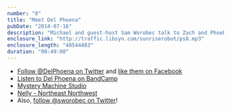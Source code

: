 ```yaml
---
number: "8"
title: "Meet Del Phoena"
pubDate: "2014-07-16"
description: "Michael and guest-host Sam Worobec talk to Zach and Phoebe of the Portland-based indie-pop duo Del Phoena. In the middle of their first tour, and releasing their debut EP, they discuss how Del Phoena came together and their creative process."
enclosure_link: "http://traffic.libsyn.com/sunriserobot/ps8.mp3"
enclosure_length: "48544483"
duration: "00:49:00"
---
```

- [Follow @DelPhoena on Twitter](https://twitter.com/DelPhoena) and [like them on Facebook](https://www.facebook.com/delphoena)
- [Listen to Del Phoena on BandCamp](http://delphoena.bandcamp.com/)
- [Mystery Machine Studio](http://www.mysterymachinestudio.com/)
- [Nelly - Northeast Northwest](https://soundcloud.com/northeastnorthwest/nellie)
- Also, [follow @sworobec on Twitter](https://twitter.com/sworobec)!
